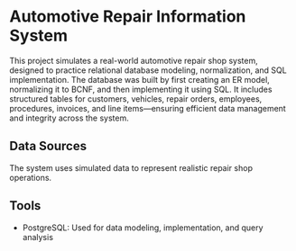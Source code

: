 # Automotive Repair Information System
This project simulates a real-world automotive repair shop system, designed to practice relational database modeling, normalization, and SQL implementation. The database was built by first creating an ER model, normalizing it to BCNF, and then implementing it using SQL. It includes structured tables for customers, vehicles, repair orders, employees, procedures, invoices, and line items—ensuring efficient data management and integrity across the system.

## Data Sources
The system uses simulated data to represent realistic repair shop operations.

## Tools
- PostgreSQL: Used for data modeling, implementation, and query analysis 
